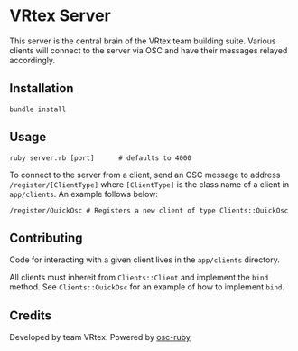 VRtex Server
============

This server is the central brain of the VRtex team building suite. Various
clients will connect to the server via OSC and have their messages relayed
accordingly.

Installation
-----------

    bundle install

Usage
-----

    ruby server.rb [port]      # defaults to 4000

To connect to the server from a client, send an OSC message to address
`/register/[ClientType]` where `[ClientType]` is the class name of a client in
`app/clients`. An example follows below:

    /register/QuickOsc # Registers a new client of type Clients::QuickOsc

Contributing
------------

Code for interacting with a given client lives in the `app/clients` directory.

All clients must inhereit from `Clients::Client` and implement the `bind`
method. See `Clients::QuickOsc` for an example of how to implement `bind`.

Credits
-------

Developed by team VRtex.
Powered by [osc-ruby](https://github.com/aberant/osc-ruby)
